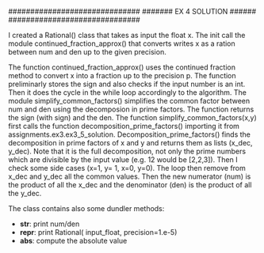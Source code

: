 ##############################
#######  EX 4 SOLUTION  ######
##############################

I created a Rational() class that takes as input the float x.
The init call the module continued_fraction_approx() that converts writes x as a ration between num and den up to the given precision. 

The function continued_fraction_approx() uses the continued fraction method to convert x into a fraction up to the precision p. The function preliminarly stores the sign and also checks if the input number is an int. Then it does the cycle in the while loop accordingly to the algorithm. The module simplify_common_factors() simplifies the common factor between num and den using the decomposion in prime factors. The function returns the sign (with sign) and the den. 
The function simplify_common_factors(x,y) first calls the function decomposition_prime_factors() importing it from assignments.ex3.ex3_5_solution. Decomposition_prime_factors() finds the decomposition in prime factors of x and y and returns them as lists (x_dec, y_dec). Note that it is the full decomposition, not only the prime numbers which are divisible by the input value (e.g. 12 would be [2,2,3]).
Then I check some side cases (x=1, y= 1, x=0, y=0). The loop then remove from x_dec and y_dec all the common values. Then the new numerator (num) is the product of all the x_dec and the denominator (den) is the product of all the y_dec.

The class contains also some dundler methods:
- __str__: print num/den
- __repr__: print Rational( input_float, precision=1.e-5)
- __abs__: compute the absolute value